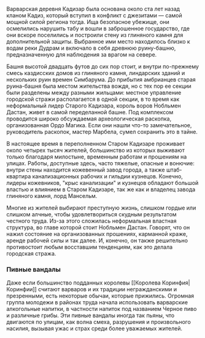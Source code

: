 Варварская деревня Кадизар была основана около ста лет назад кланом Кадиз, который вступил в конфликт с джезитами — самой мощной силой региона тогда. Ища безопасное убежище, они осмелились нарушить табу и вошли в заброшенное государство, где они вскоре поселились и построили стену из глиняного камня для дополнительной защиты. Выбранное ими место находилось близко к водам реки Дудрам и включало в себя древнюю руину-башню, предназначенную для наблюдения за врагом на севере.

Башня высотой двадцать футов до сих пор стоит, и внутри по-прежнему смесь каздисских домов из глиняного камня, линдарских зданий и нескольких руин времен Симбарума. До прибытия амбрианцев старая руина-башня была местом жительства вождя, но с тех пор ее секции были разделены между разными жильцами: местное управление городской стражи располагается в одной секции, в то время как неформальный лидер Старого Кадизара, король воров Нобльмен Дастан, живет в самой переделанной башне. Под комплексом проводится широко обсуждаемая археологическая раскопка, организованная Ордо Магика. Если они нашли что-то замечательное, руководитель раскопок, мастер Марбела, сумел сохранить это в тайне.

В настоящее время в переполненном Старом Кадизаре проживает около четырех тысяч жителей, большинство из которых выживают только благодаря милостыне, временным работам и прошениям на улицах. Работы, доступные здесь, часто тяжелые, опасные и вонючие: внутри стены находится кожевенный завод города, а также штаб-квартира канализационных рабочих и гильдии кузнецов. Конечно, лидеры кожевников, "крыс канализации" и кузнецов обладают большой властью и влиянием в Старом Кадизаре, так же как и владелец завода глиняного камня, лорд Мансельм.

Многие из жителей выбирают преступную жизнь, слишком гордые или слишком алчные, чтобы удовлетвориться скудным результатом честного труда. Из-за этого сложилась неформальная властная структура, во главе которой стоит Нобльмен Дастан. Говорят, что он нажил состояние на организованных прошениях, карманной краже, аренде рабочей силы и так далее. И, конечно, он также решительно противостоит любым восставшим тенденциям, как это делала городская стража.

### Пивные вандалы

Даже если большинство подданных королевы [[Королева Коринфия|Коринфии]] считают варваров и их традиции негражданскими и презренными, есть некоторые обычаи, которые прижились. Огромная группа молодежи в районах труда начала использовать варварские алкогольные напитки, в частности напиток под названием Черное пиво и различные грибы. Эти пивные вандалы иногда так пьяны, что двигаются по улицам, как волна смеха, разрушения и произвольного насилия, вызывая ужас и страх среди более уважаемых жителей.